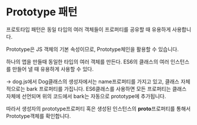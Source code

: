 # Prototype 패턴

프로토타입 패턴은 동일 타입의 여러 객체들이 프로퍼티를 공유할 때 유용하게 사용합니다.

Prototype은 JS 객체의 기본 속성이므로, Prototype체인을 활용할 수 있습니다.

하나의 앱을 만들때 동일한 타입의 여러 객체를 만든다. ES6의 클래스의 여러 인스턴스를 만들어 낼 때 유용하게 사용할 수 있다.

-> dog.js에서
Dog클래스의 생성자에서는 name프로퍼티를 가지고 있고, 클래스 자체적으로는 bark 프로퍼티를 가집니다.
ES6클래스를 사용하면 모든 프로퍼티는 클래스 자체에 선언되며 위의 코드에서 bark는 자동으로 prototype에 추가됩니다.

따라서 생성자의 prototype프로퍼티 혹은 생성된 인스턴스의 **proto**프로퍼티를 통해서 Prototype객체를 확인합니다.
